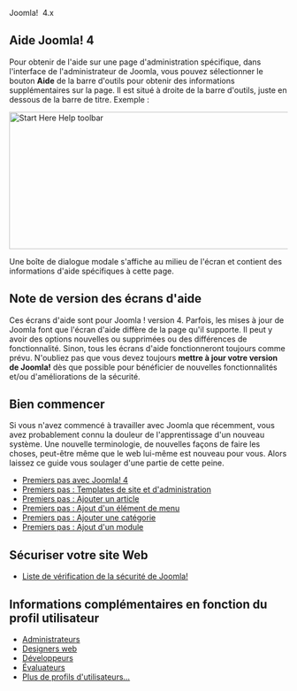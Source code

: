 <!-- Filename: Help4.x:Start_Here / Display title: Par où commencer ? -->

Joomla!  4.x

## Aide Joomla! 4

Pour obtenir de l'aide sur une page d'administration spécifique, dans
l'interface de l'administrateur de Joomla, vous pouvez sélectionner le
bouton **Aide** de la barre d'outils pour obtenir des informations
supplémentaires sur la page. Il est situé à droite de la barre d'outils,
juste en dessous de la barre de titre. Exemple :

<img
src="https://docs.joomla.org/images/thumb/c/c7/Help-4x-Start-Here-Help-toolbar-en.png/800px-Help-4x-Start-Here-Help-toolbar-en.png"
decoding="async"
srcset="https://docs.joomla.org/images/c/c7/Help-4x-Start-Here-Help-toolbar-en.png 1.5x"
data-file-width="864" data-file-height="268" width="800" height="248"
alt="Start Here Help toolbar" />

Une boîte de dialogue modale s'affiche au milieu de l'écran et contient
des informations d'aide spécifiques à cette page.

## Note de version des écrans d'aide

Ces écrans d'aide sont pour Joomla ! version 4. Parfois, les mises à
jour de Joomla font que l'écran d'aide diffère de la page qu'il
supporte. Il peut y avoir des options nouvelles ou supprimées ou des
différences de fonctionnalité. Sinon, tous les écrans d'aide
fonctionneront toujours comme prévu. N'oubliez pas que vous devez
toujours **mettre à jour votre version de Joomla!** dès que possible
pour bénéficier de nouvelles fonctionnalités et/ou d'améliorations de la
sécurité.

## Bien commencer

Si vous n'avez commencé à travailler avec Joomla que récemment, vous
avez probablement connu la douleur de l'apprentissage d'un nouveau
système. Une nouvelle terminologie, de nouvelles façons de faire les
choses, peut-être même que le web lui-même est nouveau pour vous. Alors
laissez ce guide vous soulager d'une partie de cette peine.

- [Premiers pas avec Joomla!
  4](https://docs.joomla.org/J4.x:Getting_Started_with_Joomla!/fr "J4.x:Getting Started with Joomla!/fr")
- [Premiers pas : Templates de site et
  d'administration](https://docs.joomla.org/J4.x:Getting_Started:_Site_and_Administrator_templates/fr "J4.x:Getting Started: Site and Administrator templates/fr")
- [Premiers pas : Ajouter un
  article](https://docs.joomla.org/J4.x:Getting_Started:_Adding_an_Article/fr "J4.x:Getting Started: Adding an Article/fr")
- [Premiers pas : Ajout d'un élément de
  menu](https://docs.joomla.org/J4.x:Getting_Started:_Adding_a_Menu_Item/fr "J4.x:Getting Started: Adding a Menu Item/fr")
- [Premiers pas : Ajouter une
  catégorie](https://docs.joomla.org/J4.x:Getting_Started:_Adding_a_Category/fr "J4.x:Getting Started: Adding a Category/fr")
- [Premiers pas : Ajout d'un
  module](https://docs.joomla.org/J4.x:Getting_Started:_Adding_a_Module/fr "J4.x:Getting Started: Adding a Module/fr")

## Sécuriser votre site Web

- [Liste de vérification de la sécurité de
  Joomla!](https://docs.joomla.org/Security_Checklist/fr "Security Checklist/fr")

## Informations complémentaires en fonction du profil utilisateur

- [Administrateurs](https://docs.joomla.org/Portal:Administrators/fr "Portal:Administrators/fr")
- [Designers
  web](https://docs.joomla.org/Web_designers/fr "Web designers/fr")
- [Développeurs](https://docs.joomla.org/Portal:Developers/fr "Portal:Developers/fr")
- [Évaluateurs](https://docs.joomla.org/Evaluators/fr "Evaluators/fr")
- [Plus de profils
  d'utilisateurs...](https://docs.joomla.org/Start_here/fr "Start here/fr")
